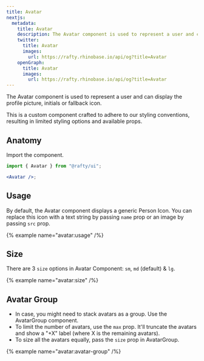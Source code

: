 ```yaml
---
title: Avatar
nextjs:
  metadata:
    title: Avatar
    description: The Avatar component is used to represent a user and can display the profile picture, initials or fallback icon.
    twitter:
      title: Avatar
      images:
        url: https://rafty.rhinobase.io/api/og?title=Avatar
    openGraph:
      title: Avatar
      images:
        url: https://rafty.rhinobase.io/api/og?title=Avatar
---
```


The Avatar component is used to represent a user and can display the profile picture, initials or fallback icon.

This is a custom component crafted to adhere to our styling conventions, resulting in limited styling options and available props.

## Anatomy

Import the component.

```jsx
import { Avatar } from "@rafty/ui";

<Avatar />;
```

## Usage

By default, the Avatar component displays a generic Person Icon. You can replace this icon with a text string by passing `name` prop or an image by passing `src` prop.

{% example name="avatar:usage" /%}

## Size

There are 3 `size` options in Avatar Component: `sm`, `md` (default) & `lg`.

{% example name="avatar:size" /%}

## Avatar Group

- In case, you might need to stack avatars as a group. Use the AvatarGroup component.
- To limit the number of avatars, use the `max` prop. It'll truncate the avatars and show a "+X" label (where X is the remaining avatars).
- To size all the avatars equally, pass the `size` prop in AvatarGroup.

{% example name="avatar:avatar-group" /%}
